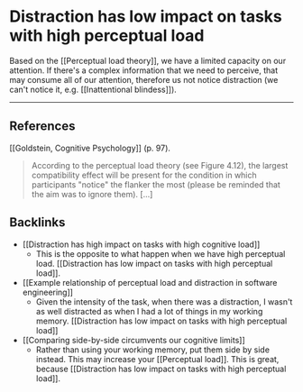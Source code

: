 # Distraction has low impact on tasks with high perceptual load
Based on the [[Perceptual load theory]], we have a limited capacity on our attention. If there's a complex information that we need to perceive, that may consume all of our attention, therefore us not notice distraction (we can't notice it, e.g. [[Inattentional blindess]]).

- - -
## References
[[Goldstein, Cognitive Psychology]] (p. 97).
> According to the perceptual load theory (see Figure 4.12), the largest compatibility effect will be present for the condition in which participants "notice" the flanker the most (please be reminded that the aim was to ignore them). [...]

## Backlinks
* [[Distraction has high impact on tasks with high cognitive load]]
	* This is the opposite to what happen when we have high perceptual load. [[Distraction has low impact on tasks with high perceptual load]].
* [[Example relationship of perceptual load and distraction in software engineering]]
	* Given the intensity of the task, when there was a distraction, I wasn't as well distracted as when I had a lot of things in my working memory. [[Distraction has low impact on tasks with high perceptual load]]
* [[Comparing side-by-side circumvents our cognitive limits]]
	* Rather than using your working memory, put them side by side instead. This may increase your [[Perceptual load]]. This is great, because [[Distraction has low impact on tasks with high perceptual load]].

<!-- #evergreen -->

<!-- {BearID:E40BE466-DCD7-49D2-BE29-A6CA9B221413-81026-00000C23D9DA399D} -->
